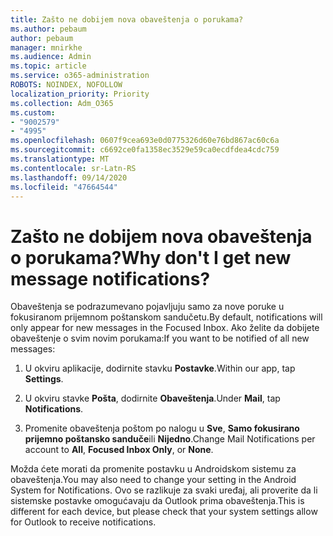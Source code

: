 ```yaml
---
title: Zašto ne dobijem nova obaveštenja o porukama?
ms.author: pebaum
author: pebaum
manager: mnirkhe
ms.audience: Admin
ms.topic: article
ms.service: o365-administration
ROBOTS: NOINDEX, NOFOLLOW
localization_priority: Priority
ms.collection: Adm_O365
ms.custom:
- "9002579"
- "4995"
ms.openlocfilehash: 0607f9cea693e0d0775326d60e76bd867ac60c6a
ms.sourcegitcommit: c6692ce0fa1358ec3529e59ca0ecdfdea4cdc759
ms.translationtype: MT
ms.contentlocale: sr-Latn-RS
ms.lasthandoff: 09/14/2020
ms.locfileid: "47664544"
---
```

# <a name="why-dont-i-get-new-message-notifications"></a><span data-ttu-id="ad1f2-102">Zašto ne dobijem nova obaveštenja o porukama?</span><span class="sxs-lookup"><span data-stu-id="ad1f2-102">Why don't I get new message notifications?</span></span>

<span data-ttu-id="ad1f2-103">Obaveštenja se podrazumevano pojavljuju samo za nove poruke u fokusiranom prijemnom poštanskom sandučetu.</span><span class="sxs-lookup"><span data-stu-id="ad1f2-103">By default, notifications will only appear for new messages in the Focused Inbox.</span></span> <span data-ttu-id="ad1f2-104">Ako želite da dobijete obaveštenje o svim novim porukama:</span><span class="sxs-lookup"><span data-stu-id="ad1f2-104">If you want to be notified of all new messages:</span></span>

1. <span data-ttu-id="ad1f2-105">U okviru aplikacije, dodirnite stavku **Postavke**.</span><span class="sxs-lookup"><span data-stu-id="ad1f2-105">Within our app, tap **Settings**.</span></span>

2. <span data-ttu-id="ad1f2-106">U okviru stavke **Pošta**, dodirnite **Obaveštenja**.</span><span class="sxs-lookup"><span data-stu-id="ad1f2-106">Under **Mail**, tap **Notifications**.</span></span>

3. <span data-ttu-id="ad1f2-107">Promenite obaveštenja poštom po nalogu u **Sve**, **Samo fokusirano prijemno poštansko sanduče**ili **Nijedno**.</span><span class="sxs-lookup"><span data-stu-id="ad1f2-107">Change Mail Notifications per account to **All**, **Focused Inbox Only**, or **None**.</span></span>

<span data-ttu-id="ad1f2-108">Možda ćete morati da promenite postavku u Androidskom sistemu za obaveštenja.</span><span class="sxs-lookup"><span data-stu-id="ad1f2-108">You may also need to change your setting in the Android System for Notifications.</span></span> <span data-ttu-id="ad1f2-109">Ovo se razlikuje za svaki uređaj, ali proverite da li sistemske postavke omogućavaju da Outlook prima obaveštenja.</span><span class="sxs-lookup"><span data-stu-id="ad1f2-109">This is different for each device, but please check that your system settings allow for Outlook to receive notifications.</span></span>
